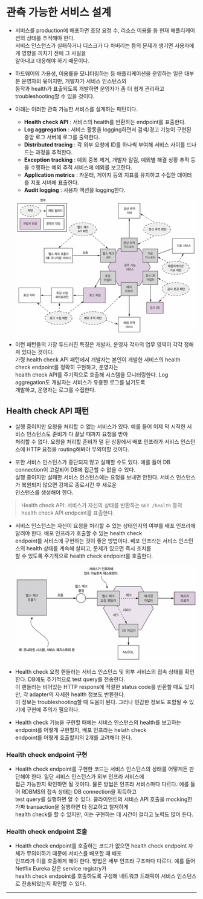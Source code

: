 # 관측 가능한 서비스 설계

- 서비스를 production에 배포하면 초당 요청 수, 리소스 이용률 등 현재 애플리케이션의 상태를 추적해야 한다.  
  서비스 인스턴스가 실패하거나 디스크가 다 차버리는 등의 문제가 생기면 사용자에게 영향을 끼치기 전에 그 사실을  
  알아내고 대응해야 하기 때문이다.

- 하드웨어의 가용성, 이용률을 모니터링하는 등 애플리케이션을 운영하는 일은 대부분 운영자의 몫이지만, 개발자가 서비스 인스턴스의  
  동작과 health가 표출되도록 개발하면 운영자가 좀 더 쉽게 관리하고 troubleshooting할 수 있을 것이다.

- 아래는 이러한 관측 가능한 서비스를 설계하는 패턴이다.

  - **Health check API** : 서비스의 health를 반환하는 endpoint를 표출한다.
  - **Log aggregation** : 서비스 활동을 logging하면서 검색/경고 기능이 구현된 중앙 로그 서버에 로그를 출력한다.
  - **Distributed tracing** : 각 외부 요청에 ID를 하나씩 부여해 서비스 사이를 드나드는 과정을 추적한다.
  - **Exception tracking** : 예외 중복 제거, 개발자 알림, 예외별 해결 상황 추적 등을 수행하는 예외 추적 서비스에 예외를 보고한다.
  - **Application metrics** : 카운터, 게이지 등의 지표를 유지하고 수집한 데이터를 지표 서버에 표출한다.
  - **Audit logging** : 사용자 액션을 logging한다.

  ![picture 110](/images/MSAP_PRDS_10.png)

- 이런 패턴들의 가장 두드러진 특징은 개발자, 운영자 각자의 업무 영역이 각각 정해져 있다는 것이다.  
  가령 health check API 패턴에서 개발자는 본인이 개발한 서비스의 health check endpoint를 정확히 구현하고, 운영자는  
  health check API를 주기적으로 호출해 시스템을 모니터링한다. Log aggregation도 개발자는 서비스가 유용한 로그를 남기도록  
  개발하고, 운영자는 로그를 수집한다.

## Health check API 패턴

- 실행 중이지만 요청을 처리할 수 없는 서비스가 있다. 예를 들어 이제 막 시작한 서비스 인스턴스도 준비가 다 끝날 때까지 요청을 받아  
  처리할 수 없다. 요청을 처리할 준비가 덜 된 상황에서 배포 인프라가 서비스 인스턴스에 HTTP 요청을 routing해봐야 무의미할 것이다.

- 또한 서비스 인스턴스가 중단되지 않고 실패할 수도 있다. 예를 들어 DB connection이 고갈되어 DB에 접근할 수 없을 수 있다.  
  실행 중이지만 실패한 서비스 인스턴스에는 요청을 보내면 안된다. 서비스 인스턴스가 복원되지 않으면 강제로 종료시킨 후 새로운  
  인스턴스를 생성해야 한다.

> Health check API: 서비스가 자신의 상태를 반환하는 `GET /health` 등의 health check API endpoint를 표출한다.

- 서비스 인스턴스는 자신이 요청을 처리할 수 있는 상태인지의 여부를 배포 인프라에 알려야 한다. 배포 인프라가 호출할 수 있는 health check  
  endpoint를 서비스에 구현하는 것이 좋은 방법이다. 배포 인프라는 서비스 인스턴스의 health 상태를 계속해 살피고, 문제가 있으면 즉시 조치를  
  할 수 있도록 주기적으로 health check endpoint를 호출한다.

  ![picture 111](/images/MSAP_PRDS_11.png)

- Health check 요청 핸들러는 서비스 인스턴스 및 외부 서비스의 접속 상태를 확인한다. DB에도 주기적으로 test query를 전송한다.  
  이 핸들러는 비어있는 HTTP respons에 적절한 status code를 반환할 때도 있지만, 각 adapter의 자세한 health 정보도 반환한다.  
  이 정보는 troubleshooting할 때 도움이 된다. 그러나 민감한 정보도 포함될 수 있기에 구현에 주의가 필요하다.

- Health check 기능을 구현할 때에는 서비스 인스턴스의 health를 보고하는 endpoint를 어떻게 구현할지, 배포 인프라는 helath check  
  endpoint를 어떻게 호출할지의 2개를 고려해야 한다.

### Health check endpoint 구현

- Health check endpoint를 구현한 코드는 서비스 인스턴스의 상태를 어떻게든 판단해야 한다. 일단 서비스 인스턴스가 외부 인프라 서비스에  
  접근 가능한지 확인하면 될 것이다. 물론 방법은 인프라 서비스마다 다르다. 예를 들어 RDBMS의 접속 상태는 DB connection을 획득하고  
  test query를 실행하면 알 수 있다. 클라이언트의 서비스 API 호출을 mocking한 가짜 transaction을 실행하면 더 정교하고 철저하게  
  health check를 할 수 있지만, 이는 구현하는 데 시간이 걸리고 노력도 많이 든다.

### Health check endpoint 호출

- Health check endpoint를 호출하는 코드가 없으면 health check endpoint 자체가 무의미하기 때문에 서비스를 배포할 때 배포  
  인프라가 이를 호출하게 해야 한다. 방법은 세부 인프라 구조마다 다르다. 예를 들어 Netflix Eureka 같은 service registry가  
  health check endpoint를 호출하도록 구성해 네트워크 트래픽이 서비스 인스턴스로 전송되었는지 확인할 수 있다.

---
